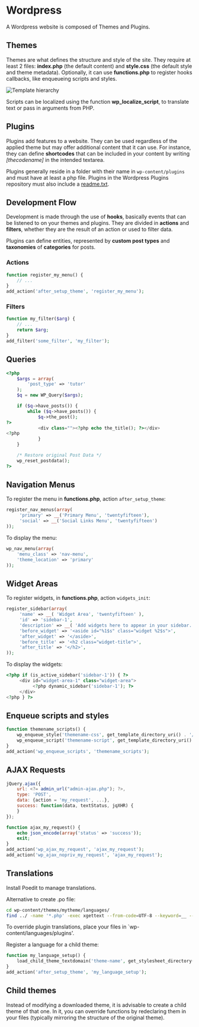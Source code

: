 # Wordpress

A Wordpress website is composed of Themes and Plugins.


## Themes

Themes are what defines the structure and style of the site.
They require at least 2 files: **index.php** (the default content) and **style.css** (the default style and theme metadata).
Optionally, it can use **functions.php** to register hooks callbacks, like enqueueing scripts and styles.

![Template hierarchy](https://developer.wordpress.org/files/2014/10/wp-hierarchy.png)

Scripts can be localized using the function **wp_localize_script**, to translate text or pass in arguments from PHP.


## Plugins

Plugins add features to a website.
They can be used regardless of the applied theme but may offer additional content that it can use.
For instance, they can define **shortcodes** that can be included in your content by writing *[thecodename]* in
the intended textarea.

Plugins generally reside in a folder with their name in `wp-content/plugins` and must have at least a php file.
Plugins in the Wordpress Plugins repository must also include a [readme.txt](https://wordpress.org/plugins/developers/).


## Development Flow

Development is made through the use of **hooks**, basically events that can be listened to on your themes and plugins.
They are divided in **actions** and **filters**, whether they are the result of an action or used to filter data.

Plugins can define entities, represented by **custom post types** and **taxonomies** of **categories** for posts.

### Actions
```php
function register_my_menu() {
    // ...
}
add_action('after_setup_theme', 'register_my_menu');
```

### Filters
```php
function my_filter($arg) {
    // ...
    return $arg;
}
add_filter('some_filter', 'my_filter');
```

## Queries

```php
<?php
    $args = array(
        'post_type' => 'tutor'
    );
    $q = new WP_Query($args);

    if ($q->have_posts()) {
        while ($q->have_posts()) {
            $q->the_post();
?>
            <div class=""><?php echo the_title(); ?></div>
<?php
            }
    }

    /* Restore original Post Data */
    wp_reset_postdata();
?>
```


## Navigation Menus

To register the menu in **functions.php**, action `after_setup_theme`:
```php
register_nav_menus(array(
     'primary' => __('Primary Menu', 'twentyfifteen'),
     'social' => __('Social Links Menu', 'twentyfifteen')
));
```

To display the menu:
```php
wp_nav_menu(array(
    'menu_class' => 'nav-menu',
    'theme_location' => 'primary'
));
```

## Widget Areas

To register widgets, in **functions.php**, action `widgets_init`:
```php
register_sidebar(array(
     'name' => __( 'Widget Area', 'twentyfifteen' ),
     'id' => 'sidebar-1',
     'description' => __( 'Add widgets here to appear in your sidebar.', 'twentyfifteen' ),
     'before_widget' => '<aside id="%1$s" class="widget %2$s">',
     'after_widget' => '</aside>',
     'before_title' => '<h2 class="widget-title">',
     'after_title' => '</h2>',
));
```

To display the widgets:
```php
<?php if (is_active_sidebar('sidebar-1')) { ?>
     <div id="widget-area-1" class="widget-area">
          <?php dynamic_sidebar('sidebar-1'); ?>
     </div>
<?php } ?>
```

## Enqueue scripts and styles

```php
function themename_scripts() {
    wp_enqueue_style('themename-css', get_template_directory_uri() . '/css/style.css', array(), '20180101');
    wp_enqueue_script('themename-script', get_template_directory_uri() . '/js/script.js', array('jquery'), '20180101', true);
}
add_action('wp_enqueue_scripts', 'themename_scripts');
```

## AJAX Requests

```javascript
jQuery.ajax({
    url: <?= admin_url("admin-ajax.php"); ?>,
    type: 'POST',
    data: {action = 'my_request', ...},
    success: function(data, textStatus, jqXHR) {
    }
});
```

```php
function ajax_my_request() {
    echo json_encode(array('status' => 'success'));
    exit;
}
add_action('wp_ajax_my_request', 'ajax_my_request');
add_action('wp_ajax_nopriv_my_request', 'ajax_my_request');
```

## Translations

Install Poedit to manage translations.

Alternative to create .po file:
```bash
cd wp-content/themes/mytheme/languages/
find ../ -name '*.php' -exec xgettext --from-code=UTF-8 --keyword=__ --keyword=_e -o en_US.po '{}' ';'
```

To override plugin translations, place your files in `wp-content/languages/plugins'.

Register a language for a child theme:
```php
function my_language_setup() {
	load_child_theme_textdomain('theme-name', get_stylesheet_directory() . '/languages');
}
add_action('after_setup_theme', 'my_language_setup');
```

## Child themes

Instead of modifying a downloaded theme, it is advisable to create a child theme of that one. In it, you can
override functions by redeclaring them in your files (typically mirroring the structure of the original theme).
